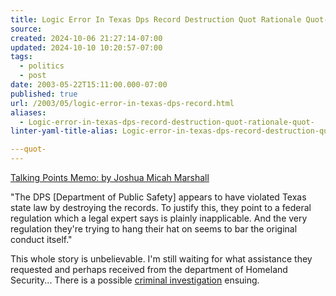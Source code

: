 ```yaml
---
title: Logic Error In Texas Dps Record Destruction Quot Rationale Quot-
source: 
created: 2024-10-06 21:27:14-07:00
updated: 2024-10-10 10:20:57-07:00
tags:
  - politics
  - post
date: 2003-05-22T15:11:00.000-07:00
published: true
url: /2003/05/logic-error-in-texas-dps-record.html
aliases:
  - Logic-error-in-texas-dps-record-destruction-quot-rationale-quot-
linter-yaml-title-alias: Logic-error-in-texas-dps-record-destruction-quot-rationale-quot-

---quot-
---
```



[Talking Points Memo: by Joshua Micah Marshall](http://talkingpointsmemo.com/ "Talking Points Memo: by Joshua Micah Marshall")  
  
"The DPS \[Department of Public Safety\] appears to have violated Texas state law by destroying the records. To justify this, they point to a federal regulation which a legal expert says is plainly inapplicable. And the very regulation they're trying to hang their hat on seems to bar the original conduct itself."  
  
This whole story is unbelievable. I'm still waiting for what assistance they requested and perhaps received from the department of Homeland Security... There is a possible [criminal investigation](http://www.chron.com/cs/CDA/ssistory.mpl/topstory/1921044) ensuing.